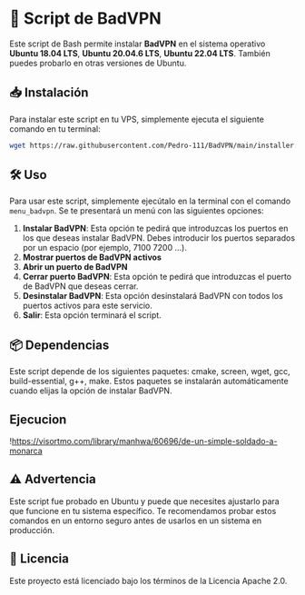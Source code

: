 # 🚀 Script de BadVPN

Este script de Bash permite instalar **BadVPN** en el sistema operativo **Ubuntu 18.04 LTS**, **Ubuntu 20.04.6 LTS**, **Ubuntu 22.04 LTS**. También puedes probarlo en otras versiones de Ubuntu.

## 📥 Instalación

Para instalar este script en tu VPS, simplemente ejecuta el siguiente comando en tu terminal:

```bash
wget https://raw.githubusercontent.com/Pedro-111/BadVPN/main/installer.sh -O instalador.sh && chmod +x instalador.sh && ./instalador.sh
```

## 🛠️ Uso

Para usar este script, simplemente ejecútalo en la terminal con el comando `menu_badvpn`. Se te presentará un menú con las siguientes opciones:

1. **Instalar BadVPN**: Esta opción te pedirá que introduzcas los puertos en los que deseas instalar BadVPN. Debes introducir los puertos separados por un espacio (por ejemplo, 7100 7200 ...).
2. **Mostrar puertos de BadVPN activos**
3. **Abrir un puerto de BadVPN**
4. **Cerrar puerto BadVPN**: Esta opción te pedirá que introduzcas el puerto de BadVPN que deseas cerrar.
5. **Desinstalar BadVPN**: Esta opción desinstalará BadVPN con todos los puertos activos para este servicio.
0. **Salir**: Esta opción terminará el script.

## 📦 Dependencias

Este script depende de los siguientes paquetes: cmake, screen, wget, gcc, build-essential, g++, make. Estos paquetes se instalarán automáticamente cuando elijas la opción de instalar BadVPN.
## Ejecucion
!https://visortmo.com/library/manhwa/60696/de-un-simple-soldado-a-monarca
## ⚠️ Advertencia

Este script fue probado en Ubuntu y puede que necesites ajustarlo para que funcione en tu sistema específico. Te recomendamos probar estos comandos en un entorno seguro antes de usarlos en un sistema en producción. 

## 📄 Licencia

Este proyecto está licenciado bajo los términos de la Licencia Apache 2.0.
